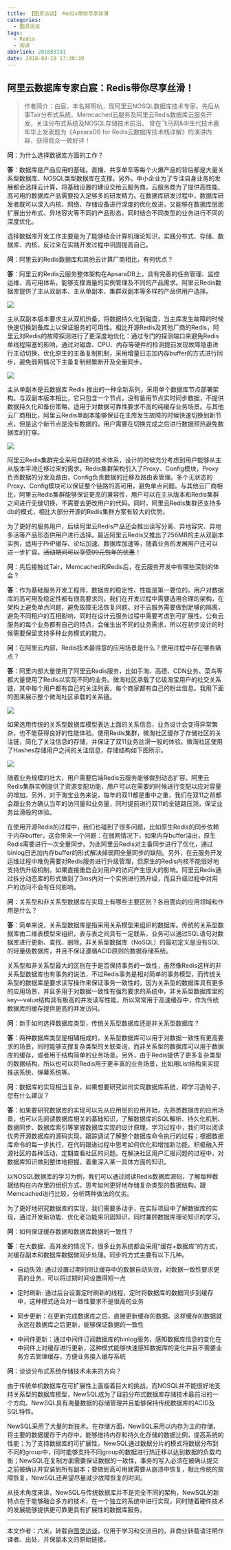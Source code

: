 ```yaml
---
title: 【图灵访谈】 Redis带你尽享丝滑
categories:
  - 图灵访谈
tags:
  - Redis
  - 阅读
abbrlink: 201803191
date: 2018-03-19 17:30:39
---
```


## 阿里云数据库专家白宸：Redis带你尽享丝滑！

> 作者简介：白宸，本名郑明杭，现阿里云NOSQL数据库技术专家。先后从事Tair分布式系统、Memcached云服务及阿里云Redis数据库云服务开发，关注分布式系统及NOSQL存储技术前沿。
> 曾在飞马网&中生代技术嘉年华上发表题为《ApsaraDB for Redis云数据库技术栈详解》的演讲内容，获得观众一致好评！


**问**：为什么选择数据库方面的工作？

**答**：数据库是产品应用的基础。直播、共享单车等每个火爆产品的背后都是大量关系型数据库、NOSQL类型数据库在支撑。另外，中小企业为了专注自身业务的发展都会选择云计算，将基础设置的建设交给云服务商。云服务商为了提供高性能、高可用的数据库产品需要投入足够多的研发精力。在数据库研发过程中，数据库研发者既可以深入内核、网络、存储设备进行深度的优化改进，又能够在数据库层面扩展出分布式、异地容灾等不同的产品形态，同时结合不同类型的业务进行不同的深度优化。

选择数据库开发工作主要是为了能够结合计算机理论知识，实践分布式、存储、数据库、内核，反过来在实践开发过程中巩固提高自己。


**问**：阿里云的Redis数据库和其他云计算厂商相比，有何优点？

**答**：阿里云的Redis云服务整体架构在ApsaraDB上，具有完善的任务管理、监控运维、高可用体系，能够支撑海量的实例管理及不同的产品需求。阿里云Redis数据库提供了主从双副本、主从单副本、集群双副本等多样的产品供用户选择。

![](http://p7n85i5tr.bkt.clouddn.com/zhouie/img/baichen/1.jpg)

主从双副本版本要求主从双机热备，将数据持久化到磁盘，当主库发生故障的时候快速切换到备库上以保证服务的可用性。相比开源Redis及其他厂商的Redis，阿里云对Redis的故障探测进行了更深度地优化：通过专门的探测端口来避免Redis单线程阻塞的影响，通过对磁盘、CPU、内存等硬件的检测提前发现故障隐患进行主动切换，优化原生的主备复制机制，采用增量日志加内存buffer的方式进行同步，避免弱网情况下主备复制频繁断开及全量同步。

![](http://p7n85i5tr.bkt.clouddn.com/zhouie/img/baichen/2.jpg)

主从单副本是云数据库 Redis 推出的一种全新系列，采用单个数据库节点部署架构。与双副本版本相比，它只包含一个节点，没有备用节点实时同步数据，不提供数据持久化和备份策略，适用于对数据可靠性要求不高的纯缓存业务场景。与其他云厂商相比，阿里云Redis单副本能够保证在主库发生故障的时候快速切换到新节点，但是这个新节点是没有数据的，用户需要在切换完成之后进行数据预热避免数据库的打穿。

![](http://p7n85i5tr.bkt.clouddn.com/zhouie/img/baichen/3.jpg)

阿里云Redis集群完全采用自研的技术体系，设计的时候充分考虑到用户能够从主从版本平滑迁移过来的需求。Redis集群架构引入了Proxy、Config模块，Proxy负责数据的分发及路由，Config负责数据的迁移及路由表管理。多个无状态的Proxy、Config模块可以保证整个链路的高可用，避免单点问题。与其他云厂商相比，阿里云Redis集群能够保证更高的兼容性，用户可以在主从版本和Redis集群之间进行无缝切换，不需要去更改用户的代码。同时，阿里云Redis集群还支持多db的模式，相比大部分开源的Redis集群方案有较大的优势。

为了更好的服务用户，后续阿里云Redis产品还会推出读写分离、异地容灾、异地多活等产品形态供用户进行选择。最近阿里云Redis又推出了256MB的主从双副本实例，适用于PHP缓存、论坛加速、数据库加速等，随着业务的发展用户还可以进一步扩容。~~活动期间可以享受99元包年的优惠~~！


**问**：先后接触过Tair，Memcached和Redis后，在云服务开发中有哪些深刻的体会？

**答**：作为基础服务开发工程师，数据库的稳定性、性能是第一要位的。用户对数据库的高可用及稳定性都有很高要求的，我们在开发过程中需要选用合理的架构，在架构上避免单点问题，避免故障无法恢复问题。对于云服务需要做到足够的隔离，避免不同租户的互相影响，同时在设计云服务过程中需要考虑到可扩展性。公有云服务的每个业务都有自己的特点，会催生出不同的业务需求，所以在初步设计的时候需要保留支持多种业务模式的能力。


**问**：在阿里云内部，Redis技术最得意的应用场景是什么？使用过程中存在哪些痛点？

**答**：阿里内部大量使用了阿里云Redis服务，比如手淘、高德、CDN业务、菜鸟等都大量使用了Redis以实现不同的业务。微淘社区承载了亿级淘宝用户的社交关系链，其中每个用户都有自己的关注列表，每个商家都有自己的粉丝信息。我用下面的图来展示整个微淘社区承载的关系链。

![](http://p7n85i5tr.bkt.clouddn.com/zhouie/img/baichen/4.jpg)

如果选用传统的关系型数据库模型表达上面的关系信息，业务设计会变得异常繁杂，也不能获得良好的性能体验。使用Redis集群，微淘社区缓存了存储社区的关注链，简化了关注信息的存储，并保证了双11业务丝滑一般的体验。微淘社区使用了Hashes存储用户之间的关注信息，存储结构如下图所示。

![](http://p7n85i5tr.bkt.clouddn.com/zhouie/img/baichen/5.jpg)

随着业务规模的壮大，用户需要后端Redis云服务能够做到动态扩容。阿里云Redis集群实例提供了资源变配功能，用户可以在需要的时候进行变配以应对容量的增加。另外，对于淘宝业务来说，每年的双11都是重中之重，我们在双11之前都会跟业务方确认当年的访问量和业务量，同时提前进行双11的全链路压测，保证业务丝滑般的体验。

在使用开源Redis的过程中，我们也碰到了很多问题，比如原生Redis的同步依赖于内存buffer，这会带来一个问题：在弱网情况下，如果内存buffer溢出，原生Redis需要进行一次全量同步。为此阿里云Redis对主备同步进行了优化，通过binlog日志加内存buffer的形式解决掉弱网全量同步的缺陷。另外，在云服务开发运维过程中难免需要对Redis服务进行升级管理，但原生的Redis内核不能很好地支持热升级机制，如果直接重启会对用户的访问产生很大的影响。阿里云Redis通过拆分动态库的形式做到了3ms内对一个实例进行热升级，而且升级过程中对用户的访问不会有任何影响。


**问**：关系型和非关系型数据库在实现上有哪些主要区别？各自面向的应用领域和作用是什么？

**答**：简单来说，关系型数据库是指采用关系模型来组织的数据库。传统的关系型数据库由二维表模型来组织，表与表之间具有一定联系，业务可以通过SQL语句对数据库进行更新、查找、删除。非关系型数据库（NoSQL）的最初定义是没有SQL的轻量级数据库，并且不保证遵循ACID原则的数据存储系统。

关系型和非关系型最大的区别在于是否保持事务的一致性，虽然像Redis这样的非关系型数据库也有事务的说法，不过Redis事务是相对简单的事务模型，而传统关系型的数据库是要求读写操作来保证事务一致性的，因为关系型的数据库具有更多的应用场景，并且多用于对数据一致性有强烈要求的系统中。非关系型数据库里的key—value结构具有极高的并发读写性能，所以常常用于高速缓存中，作为传统数据库的缓存提供更高的并发访问。


**问**：新手如何选择数据库类型，传统关系型数据库还是非关系型数据库？

**答**：两种数据库类型是相辅相成的，关系型数据库可以用于对数据一致性有更高要求的场景，同时能够支撑复杂类型的关联查询，而非关系型的数据库可以用于数据库的缓存，或者用于结构简单的业务场景。另外，由于Redis提供了更多复杂类型的数据结构，所以也可以将Redis用于更丰富的业务场景，比如用List结构来实现推送系统、弹幕系统等。


**问**：数据库的实现相当复杂，如果想要研究如何实现数据库系统，即学习造轮子，您有什么建议？

**答**：如果要研究数据库的实现可以先从应用层的应用开始，先熟悉数据库的应用场景，也可以先阅读数据库相关的基础知识，了解数据库的SQL解析、持久化机制、数据同步、数据库索引等掌握数据库实现的设计原理。学习过程中，我们可以阅读优秀开源数据库的源码实现，跟踪调试了解整个数据库命令执行的过程；根据数据库命令的每一步执行，在代码跟进过程中思考如何优化和增加新功能。积极融入开源社区的各种活动，定期查看社区的问题。在解决社区用户汇报问题的过程中，对数据库知识做到整体地把握，着重深入某一具体方面的知识。

以NOSQL数据库的学习为例，我们可以通过阅读Redis数据库源码，了解每种数据结构在内存里的组织方式，思考如何更好地存储复杂类型的数据结构。跟Memcached进行比较，分析两种做法的优劣。

为了更好地研究数据库的实现，我们需要多动手，在实际项目中了解数据库的实现，通过开发新功能、优化老功能来巩固知识，同时兼顾数据库理论知识的学习。


**问**：如何保证缓存数据和数据库数据的一致性？

**答**：在大数据、高并发的情况下，很多业务系统都会采用“缓存+数据库”的方式，对缓存副本和数据库数据做同步处理。同步的方式主要有以下几种。

* 自动失效: 通过设置过期时间让缓存中的数据自动失效，对数据一致性要求更高的业务，可以将过期时间设置得短一点

* 定时刷新: 通过后台设置定时刷新的线程，定时将数据库的数据同步到缓存中，这种模式适合对一致性要求不是很高的业务

* 同步更新：在更新完成数据库之后，直接更新缓存的数据。这样缓存的数据就永远在数据库之后更新，能够保证数据的一致性

* 中间件更新：通过中间件订阅数据库的binlog服务，感知数据库信息的变化在中间件上对缓存进行更新，这种模式能够快速感知数据库的变化并且不需要业务方去管理缓存，方便业务接入缓存系统


**问**：谈谈分布式系统存储技术未来的方向？

由于传统单机数据库在可扩展性上面临着巨大的挑战，而NOSQL并不能很好地支持关系型的数据库模型，NewSQL成为了目前分布式数据库存储技术最前沿的一个方向。NewSQL具有海量数据的存储管理并且能够保持传统数据库的ACID及SQL特性。

NewSQL采用了大量的新技术。在存储方面，NewSQL采用以内存为主的存储，将主要的数据缓存于内存中，能够维持内存和持久化存储的数据比例，提高系统的性能；为了支持数据库的可扩展性，NewSQL通过数据分片的模式将数据分布到不同的group中，同时能够支持不同group的数据进行热迁移以达到数据的负载均衡；NewSQL在复制方面需要保证数据的一致性，事务的写入必须在被确认提交之前被确认并安装到所有副本；要做到高可用就需要从崩溃中恢复，相比传统的故障恢复，NewSQL还希望尽量减少故障恢复的时间。

从技术角度来讲，NewSQL与传统数据库并不是完全不同的架构，NewSQL的新特点在于能够融合多方的技术，在一个独立的系统中进行实现，同时随着硬件技术的发展能够提供更可靠更具有扩展性的数据库服务。


---
本文作者：六米，转载自[图灵访谈](https://mp.weixin.qq.com/s/wZVv0StwhkS5OLixwJ9MkA)，仅用于学习和交流目的，非商业转载请注明作译者、出处，并保留本文的原始链接。